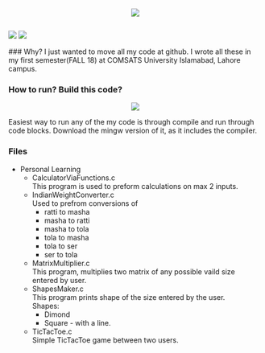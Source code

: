 # <p align="center"><img src='https://img.shields.io/badge/Developer-Arose%20Niazi-blue.svg?style=popout-square&logo=codio' />
<img src='https://img.shields.io/badge/Build-passing-brightgreen.svg?style=popout-square&logo=codio' />
<img src='https://img.shields.io/badge/Programmed%20in-C-blue.svg?style=popout-square&logo=codio' />
</p>
### Why?
I just wanted to move all my code at github. I wrote all these in my first semester(FALL 18) at COMSATS University Islamabad, Lahore campus. 

### How to run? Build this code? 
<p align="center"><a url='http://www.codeblocks.org/downloads/26'><img src='https://img.shields.io/badge/Codeblocks-Windows%20Mac-orange.svg?style=popout-square&logo=codio' /></a></p>
Easiest way to run any of the my code is through compile and run through code blocks. 
Download the mingw version of it, as it includes the compiler. 

### Files
- Personal Learning
	- CalculatorViaFunctions.c</br>
		This program is used to preform calculations on max 2 inputs. 
	- IndianWeightConverter.c</br>
		Used to prefrom conversions of
		- ratti to masha
		- masha to ratti
		- masha to tola
		- tola to masha
		- tola to ser
		- ser to tola
	- MatrixMultiplier.c </br>
		This program, multiplies two matrix of any possible vaild size entered by user. 
	- ShapesMaker.c</br>
		This program prints shape of the size entered by the user.</br>
		Shapes:
		- Dimond
		- Square - with a line. 
	- TicTacToe.c</br>
		Simple TicTacToe game between two users. 
  
